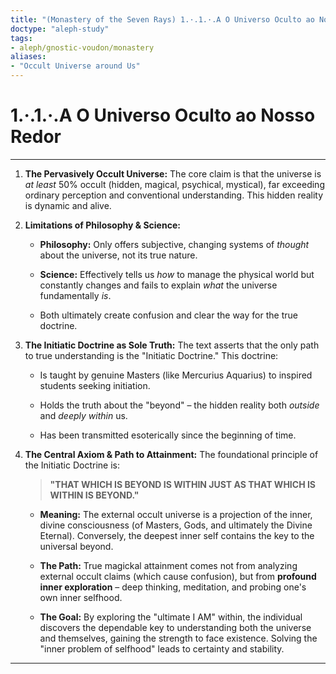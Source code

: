 ```yaml
---
title: "(Monastery of the Seven Rays) 1.·.1.·.A O Universo Oculto ao Nosso Redor"
doctype: "aleph-study"
tags:
- aleph/gnostic-voudon/monastery
aliases:
- "Occult Universe around Us"
---
```

# 1.·.1.·.A O Universo Oculto ao Nosso Redor
---

1. **The Pervasively Occult Universe:** The core claim is that the universe is _at least_ 50% occult (hidden, magical, psychical, mystical), far exceeding ordinary perception and conventional understanding. This hidden reality is dynamic and alive.
    
2. **Limitations of Philosophy & Science:**
    
    - **Philosophy:** Only offers subjective, changing systems of _thought_ about the universe, not its true nature.
        
    - **Science:** Effectively tells us _how_ to manage the physical world but constantly changes and fails to explain _what_ the universe fundamentally _is_.
        
    - Both ultimately create confusion and clear the way for the true doctrine.
        
3. **The Initiatic Doctrine as Sole Truth:** The text asserts that the only path to true understanding is the "Initiatic Doctrine." This doctrine:
    
    - Is taught by genuine Masters (like Mercurius Aquarius) to inspired students seeking initiation.
        
    - Holds the truth about the "beyond" – the hidden reality both _outside_ and _deeply within_ us.
        
    - Has been transmitted esoterically since the beginning of time.
        
4. **The Central Axiom & Path to Attainment:** The foundational principle of the Initiatic Doctrine is:
    
    > **"THAT WHICH IS BEYOND IS WITHIN JUST AS THAT WHICH IS WITHIN IS BEYOND."**
    
    - **Meaning:** The external occult universe is a projection of the inner, divine consciousness (of Masters, Gods, and ultimately the Divine Eternal). Conversely, the deepest inner self contains the key to the universal beyond.
        
    - **The Path:** True magickal attainment comes not from analyzing external occult claims (which cause confusion), but from **profound inner exploration** – deep thinking, meditation, and probing one's own inner selfhood.
        
    - **The Goal:** By exploring the "ultimate I AM" within, the individual discovers the dependable key to understanding both the universe and themselves, gaining the strength to face existence. Solving the "inner problem of selfhood" leads to certainty and stability.

---